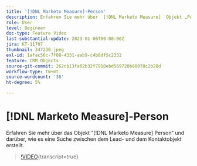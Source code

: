 ```yaml
---
title: '[!DNL Marketo Measure]-Person'
description: Erfahren Sie mehr über  [!DNL Marketo Measure]  Objekt „Person“ und darüber, wie es eine Suche zwischen den Lead- und Kontaktobjekten erstellt.
role: User
level: Beginner
doc-type: Feature Video
last-substantial-update: 2023-01-06T00:00:00Z
jira: KT-11707
thumbnail: 347230.jpeg
exl-id: 1afac56c-7f88-4331-aab9-c4b8df5c2332
feature: CRM Objects
source-git-commit: 262cb13fa02b32f7918ebd569720b80078c2b28d
workflow-type: tm+mt
source-wordcount: '36'
ht-degree: 5%

---
```


# [!DNL Marketo Measure]-Person

Erfahren Sie mehr über das Objekt &quot;[!DNL Marketo Measure] Person“ und darüber, wie es eine Suche zwischen dem Lead- und dem Kontaktobjekt erstellt.

>[!VIDEO](https://video.tv.adobe.com/v/347230/?learn=on){transcript=true}
